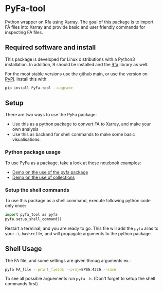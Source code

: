 # PyFa-tool
Python wrapper on Rfa using [Xarray](https://docs.xarray.dev/en/stable/). The goal of this package is to import FA files into Xarray and provide basic and user friendly commands for inspecting FA files.


## Required software and install

This package is developed for Linux distributions with a Python3 installation. In addition, R should be installed and the [Rfa](https://github.com/harphub/Rfa) library as well.


For the most stable versions use the github main, or use the version on [PyPI](https://pypi.org/project/PyFa-tool/). Install this with:
```bash
pip install PyFa-tool --upgrade
```

## Setup
There are two ways to use the PyFa package:
* Use this as a python package to convert FA to Xarray, and make your own analysis
* Use this as backand for shell commands to make some basic visualisations.

### Python package usage
 To use PyFa as a package, take a look at these notebook examples:
 * [Demo on the use of the pyfa package](examples/pyfa-python-example.ipynb)
 * [Demo on the use of collections](examples/FaCollection_demo.ipynb)




### Setup the shell commands
To use this package as a shell command, execute following python code only once:

```python
import pyfa_tool as pyfa
pyfa.setup_shell_command()
```
Restart a terminal, and you are ready to go.
This file will add the `pyfa` alias to your `~\.bashrc` file, and will propagate arguments to the python package.


## Shell Usage
The FA file, and some settings are given throug arguments ex.:
```bash
pyfa FA_file --print_fields --proj=EPSG:4326 --save
```

To see all possible arguements run `pyfa -h`. (Don't forget to setup the shell commands first)


